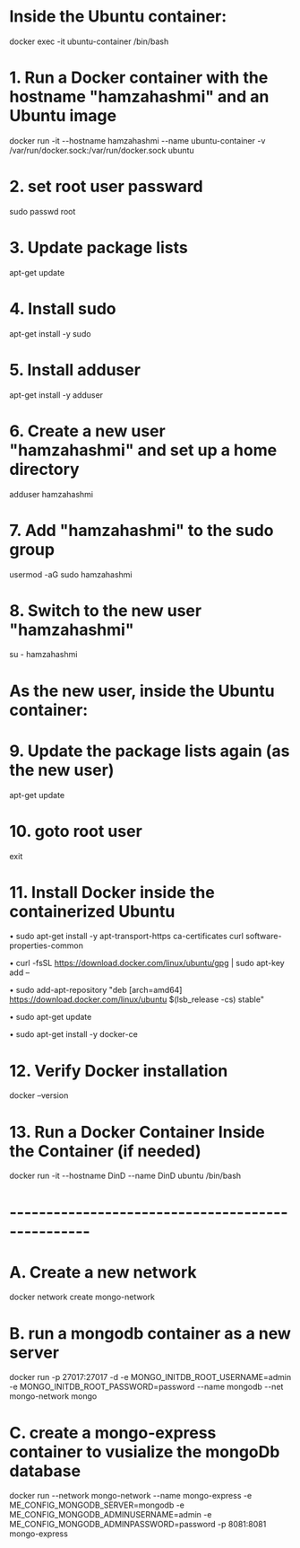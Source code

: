 # Inside the Ubuntu container:
docker exec -it ubuntu-container /bin/bash


# 1. Run a Docker container with the hostname "hamzahashmi" and an Ubuntu image
docker run -it --hostname hamzahashmi --name ubuntu-container -v /var/run/docker.sock:/var/run/docker.sock ubuntu

# 2. set root user passward
sudo passwd root

# 3. Update package lists
apt-get update

# 4. Install sudo
apt-get install -y sudo

# 5. Install adduser
apt-get install -y adduser

# 6. Create a new user "hamzahashmi" and set up a home directory
adduser hamzahashmi

# 7. Add "hamzahashmi" to the sudo group
usermod -aG sudo hamzahashmi

# 8. Switch to the new user "hamzahashmi"
su - hamzahashmi

# As the new user, inside the Ubuntu container:

# 9. Update the package lists again (as the new user)
apt-get update

# 10. goto root user
exit

# 11. Install Docker inside the containerized Ubuntu
•	sudo apt-get install -y apt-transport-https ca-certificates curl software-properties-common

•	curl -fsSL https://download.docker.com/linux/ubuntu/gpg | sudo apt-key add –


•	sudo add-apt-repository "deb [arch=amd64] https://download.docker.com/linux/ubuntu $(lsb_release -cs) stable"

•	sudo apt-get update


•	sudo apt-get install -y docker-ce

# 12. Verify Docker installation
docker –version


# 13.  Run a Docker Container Inside the Container (if needed)
docker run -it --hostname DinD --name DinD ubuntu /bin/bash

# -------------------------------------------------

# A. Create a new network
docker network create mongo-network 

# B. run a mongodb container as a new server
docker run -p 27017:27017 -d -e MONGO_INITDB_ROOT_USERNAME=admin -e MONGO_INITDB_ROOT_PASSWORD=password --name mongodb --net mongo-network mongo

# C. create a mongo-express container to vusialize the mongoDb database
docker run --network mongo-network --name mongo-express -e ME_CONFIG_MONGODB_SERVER=mongodb -e ME_CONFIG_MONGODB_ADMINUSERNAME=admin -e ME_CONFIG_MONGODB_ADMINPASSWORD=password -p 8081:8081 mongo-express

